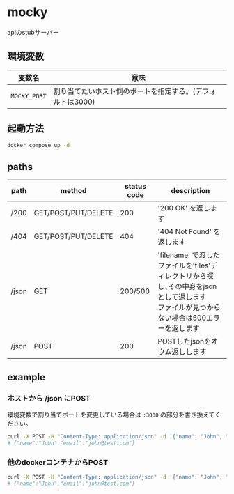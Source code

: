 # mocky

apiのstubサーバー

## 環境変数

| 変数名 | 意味 |
| -- | -- |
| `MOCKY_PORT` | 割り当てたいホスト側のポートを指定する。(デフォルトは3000) |

## 起動方法

```sh
docker compose up -d
```

## paths

| path | method | status code | description |
| -- | -- | -- | -- |
| /200 | GET/POST/PUT/DELETE | 200 | '200 OK' を返します |
| /404 | GET/POST/PUT/DELETE | 404 | '404 Not Found' を返します |
| /json | GET | 200/500 | 'filename' で渡したファイルを'files'ディレクトリから探し､その中身をjsonとして返します<br />ファイルが見つからない場合は500エラーを返します |
| /json | POST | 200 | POSTしたjsonをオウム返しします |

## example

### ホストから /json にPOST

環境変数で割り当てポートを変更している場合は `:3000` の部分を書き換えてください。

```sh
curl -X POST -H "Content-Type: application/json" -d '{"name": "John", "email": "john@test.com"}' localhost:3000/json
# {"name":"John","email":"john@test.com"}
```

### 他のdockerコンテナからPOST

```sh
curl -X POST -H "Content-Type: application/json" -d '{"name": "John", "email": "john@test.com"}' mocky:3000/json
# {"name":"John","email":"john@test.com"}
```